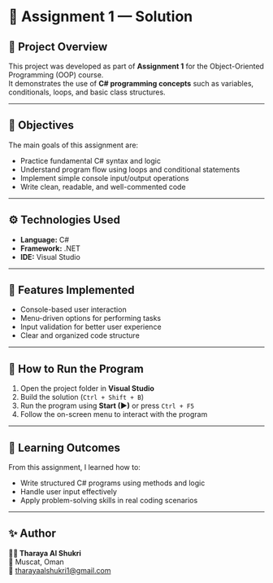 # 📘 Assignment 1 — Solution

## 🧾 Project Overview
This project was developed as part of **Assignment 1** for the Object-Oriented Programming (OOP) course.  
It demonstrates the use of **C# programming concepts** such as variables, conditionals, loops, and basic class structures.

---

## 🎯 Objectives
The main goals of this assignment are:
- Practice fundamental C# syntax and logic
- Understand program flow using loops and conditional statements
- Implement simple console input/output operations
- Write clean, readable, and well-commented code

---

## ⚙️ Technologies Used
- **Language:** C#  
- **Framework:** .NET  
- **IDE:** Visual Studio  

---

## 🧩 Features Implemented
- Console-based user interaction  
- Menu-driven options for performing tasks  
- Input validation for better user experience  
- Clear and organized code structure  

---

## 🚀 How to Run the Program
1. Open the project folder in **Visual Studio**  
2. Build the solution (`Ctrl + Shift + B`)  
3. Run the program using **Start (▶)** or press `Ctrl + F5`  
4. Follow the on-screen menu to interact with the program  

---

## 🧠 Learning Outcomes
From this assignment, I learned how to:
- Write structured C# programs using methods and logic  
- Handle user input effectively  
- Apply problem-solving skills in real coding scenarios  

---

## ✨ Author
**👩‍💻 Tharaya Al Shukri**  
📍 Muscat, Oman  
📧 [tharayaalshukri1@gmail.com](mailto:tharayaalshukri1@gmail.com)
